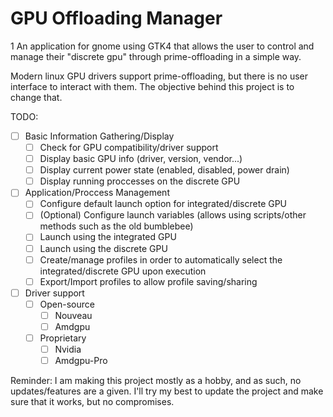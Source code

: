 # GPU Offloading Manager
1
An application for gnome using GTK4 that allows the user to control and manage their "discrete gpu" through prime-offloading in a simple way.

Modern linux GPU drivers support prime-offloading, but there is no user interface to interact with them. The objective behind this project is to change that.


TODO:
- [ ] Basic Information Gathering/Display
	- [ ] Check for GPU compatibility/driver support
	- [ ] Display basic GPU info (driver, version, vendor...)
	- [ ] Display current power state (enabled, disabled, power drain)
	- [ ] Display running proccesses on the discrete GPU
	
- [ ] Application/Proccess Management
	- [ ] Configure default launch option for integrated/discrete GPU
	- [ ] (Optional) Configure launch variables (allows using scripts/other methods such as the old bumblebee)
	- [ ] Launch using the integrated GPU
	- [ ] Launch using the discrete GPU
	- [ ] Create/manage profiles in order to automatically select the integrated/discrete GPU upon execution
	- [ ] Export/Import profiles to allow profile saving/sharing
	
- [ ] Driver support
	- [ ] Open-source
		- [ ] Nouveau
		- [ ] Amdgpu
	- [ ] Proprietary
		- [ ] Nvidia
		- [ ] Amdgpu-Pro
		
Reminder: I am making this project mostly as a hobby, and as such, no updates/features are a given. I'll try my best to update the project and make sure that it works, but no compromises.
